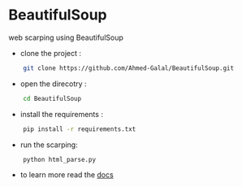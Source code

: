 # BeautifulSoup
web scarping using BeautifulSoup 
* clone the project :
```sh
    git clone https://github.com/Ahmed-Galal/BeautifulSoup.git
```
* open the direcotry :
```sh
    cd BeautifulSoup
```
* install the requirements :
```sh
    pip install -r requirements.txt
```
* run the scarping:
```sh
    python html_parse.py
```
* to learn more read the [docs]

[//]: # ()


   [docs]: <https://beautiful-soup-4.readthedocs.io/en/latest/>
